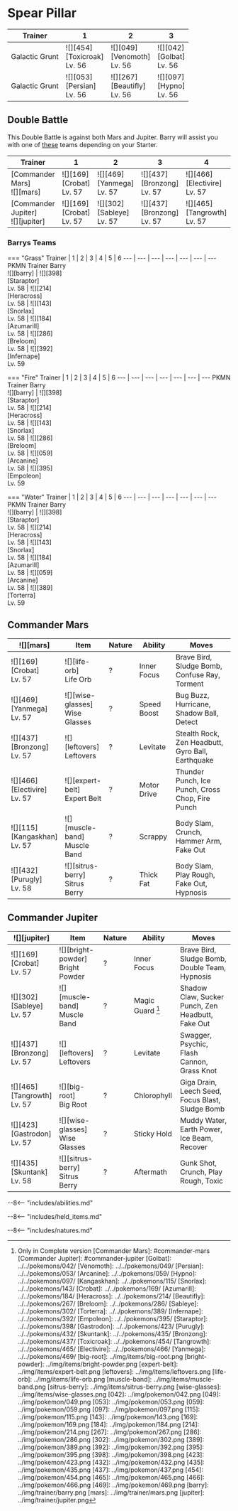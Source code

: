 # Spear Pillar

Trainer        | 1                                 | 2                                 | 3
---            | ---                               | ---                               | ---
Galactic Grunt | ![][454]<br>[Toxicroak]<br>Lv. 56 | ![][049]<br>[Venomoth]<br>Lv. 56  | ![][042]<br>[Golbat]<br>Lv. 56
Galactic Grunt | ![][053]<br>[Persian]<br>Lv. 56   | ![][267]<br>[Beautifly]<br>Lv. 56 | ![][097]<br>[Hypno]<br>Lv. 56

## Double Battle

This Double Battle is against both Mars and Jupiter. Barry will assist you with one of [these](#barrys-teams) teams depending on your Starter.

Trainer                             | 1                              | 2                               | 3                                | 4                                  | 5                                  | 6
---                                 | ---                            | ---                             | ---                              | ---                                | ---                                | ---
[Commander Mars]<br>![][mars]       | ![][169]<br>[Crobat]<br>Lv. 57 | ![][469]<br>[Yanmega]<br>Lv. 57 | ![][437]<br>[Bronzong]<br>Lv. 57 | ![][466]<br>[Electivire]<br>Lv. 57 | ![][115]<br>[Kangaskhan]<br>Lv. 57 | ![][432]<br>[Purugly]<br>Lv. 58
[Commander Jupiter]<br>![][jupiter] | ![][169]<br>[Crobat]<br>Lv. 57 | ![][302]<br>[Sableye]<br>Lv. 57 | ![][437]<br>[Bronzong]<br>Lv. 57 | ![][465]<br>[Tangrowth]<br>Lv. 57  | ![][423]<br>[Gastrodon]<br>Lv. 57  | ![][435]<br>[Skuntank]<br>Lv. 58

### Barrys Teams

=== "Grass"
    Trainer                          | 1                                 | 2                                 | 3                               | 4                                 | 5                               | 6
    ---                              | ---                               | ---                               | ---                             | ---                               | ---                             | ---
    PKMN Trainer Barry<br>![][barry] | ![][398]<br>[Staraptor]<br>Lv. 58 | ![][214]<br>[Heracross]<br>Lv. 58 | ![][143]<br>[Snorlax]<br>Lv. 58 | ![][184]<br>[Azumarill]<br>Lv. 58 | ![][286]<br>[Breloom]<br>Lv. 58 | ![][392]<br>[Infernape]<br>Lv. 59

=== "Fire"
    Trainer                          | 1                                 | 2                                 | 3                               | 4                               | 5                                | 6
    ---                              | ---                               | ---                               | ---                             | ---                             | ---                              | ---
    PKMN Trainer Barry<br>![][barry] | ![][398]<br>[Staraptor]<br>Lv. 58 | ![][214]<br>[Heracross]<br>Lv. 58 | ![][143]<br>[Snorlax]<br>Lv. 58 | ![][286]<br>[Breloom]<br>Lv. 58 | ![][059]<br>[Arcanine]<br>Lv. 58 | ![][395]<br>[Empoleon]<br>Lv. 59

=== "Water"
    Trainer                          | 1                                 | 2                                 | 3                               | 4                                 | 5                                | 6
    ---                              | ---                               | ---                               | ---                             | ---                               | ---                              | ---
    PKMN Trainer Barry<br>![][barry] | ![][398]<br>[Staraptor]<br>Lv. 58 | ![][214]<br>[Heracross]<br>Lv. 58 | ![][143]<br>[Snorlax]<br>Lv. 58 | ![][184]<br>[Azumarill]<br>Lv. 58 | ![][059]<br>[Arcanine]<br>Lv. 58 | ![][389]<br>[Torterra]<br>Lv. 59

## Commander Mars

![][mars]                          | Item                              | Nature | Ability     | Moves
---                                | ---                               | ---    | ---         | ---
![][169]<br>[Crobat]<br>Lv. 57     | ![][life-orb]<br>Life Orb         | ?      | Inner Focus | Brave Bird, Sludge Bomb, Confuse Ray, Torment
![][469]<br>[Yanmega]<br>Lv. 57    | ![][wise-glasses]<br>Wise Glasses | ?      | Speed Boost | Bug Buzz, Hurricane, Shadow Ball, Detect
![][437]<br>[Bronzong]<br>Lv. 57   | ![][leftovers]<br>Leftovers       | ?      | Levitate    | Stealth Rock, Zen Headbutt, Gyro Ball, Earthquake
![][466]<br>[Electivire]<br>Lv. 57 | ![][expert-belt]<br>Expert Belt   | ?      | Motor Drive | Thunder Punch, Ice Punch, Cross Chop, Fire Punch
![][115]<br>[Kangaskhan]<br>Lv. 57 | ![][muscle-band]<br>Muscle Band   | ?      | Scrappy     | Body Slam, Crunch, Hammer Arm, Fake Out
![][432]<br>[Purugly]<br>Lv. 58    | ![][sitrus-berry]<br>Sitrus Berry | ?      | Thick Fat   | Body Slam, Play Rough, Fake Out, Hypnosis

## Commander Jupiter

![][jupiter]                      | Item                                | Nature | Ability          | Moves
---                               | ---                                 | ---    | ---              | ---
![][169]<br>[Crobat]<br>Lv. 57    | ![][bright-powder]<br>Bright Powder | ?      | Inner Focus      | Brave Bird, Sludge Bomb, Double Team, Hypnosis
![][302]<br>[Sableye]<br>Lv. 57   | ![][muscle-band]<br>Muscle Band     | ?      | Magic Guard [^1] | Shadow Claw, Sucker Punch, Zen Headbutt, Fake Out
![][437]<br>[Bronzong]<br>Lv. 57  | ![][leftovers]<br>Leftovers         | ?      | Levitate         | Swagger, Psychic, Flash Cannon, Grass Knot
![][465]<br>[Tangrowth]<br>Lv. 57 | ![][big-root]<br>Big Root           | ?      | Chlorophyll      | Giga Drain, Leech Seed, Focus Blast, Sludge Bomb
![][423]<br>[Gastrodon]<br>Lv. 57 | ![][wise-glasses]<br>Wise Glasses   | ?      | Sticky Hold      | Muddy Water, Earth Power, Ice Beam, Recover
![][435]<br>[Skuntank]<br>Lv. 58  | ![][sitrus-berry]<br>Sitrus Berry   | ?      | Aftermath        | Gunk Shot, Crunch, Play Rough, Toxic

--8<-- "includes/abilities.md"

--8<-- "includes/held_items.md"

--8<-- "includes/natures.md"

[^1]: Only in Complete version
[Commander Mars]: #commander-mars
[Commander Jupiter]: #commander-jupiter
[Golbat]: ../../pokemons/042/
[Venomoth]: ../../pokemons/049/
[Persian]: ../../pokemons/053/
[Arcanine]: ../../pokemons/059/
[Hypno]: ../../pokemons/097/
[Kangaskhan]: ../../pokemons/115/
[Snorlax]: ../../pokemons/143/
[Crobat]: ../../pokemons/169/
[Azumarill]: ../../pokemons/184/
[Heracross]: ../../pokemons/214/
[Beautifly]: ../../pokemons/267/
[Breloom]: ../../pokemons/286/
[Sableye]: ../../pokemons/302/
[Torterra]: ../../pokemons/389/
[Infernape]: ../../pokemons/392/
[Empoleon]: ../../pokemons/395/
[Staraptor]: ../../pokemons/398/
[Gastrodon]: ../../pokemons/423/
[Purugly]: ../../pokemons/432/
[Skuntank]: ../../pokemons/435/
[Bronzong]: ../../pokemons/437/
[Toxicroak]: ../../pokemons/454/
[Tangrowth]: ../../pokemons/465/
[Electivire]: ../../pokemons/466/
[Yanmega]: ../../pokemons/469/
[big-root]: ../img/items/big-root.png
[bright-powder]: ../img/items/bright-powder.png
[expert-belt]: ../img/items/expert-belt.png
[leftovers]: ../img/items/leftovers.png
[life-orb]: ../img/items/life-orb.png
[muscle-band]: ../img/items/muscle-band.png
[sitrus-berry]: ../img/items/sitrus-berry.png
[wise-glasses]: ../img/items/wise-glasses.png
[042]: ../img/pokemon/042.png
[049]: ../img/pokemon/049.png
[053]: ../img/pokemon/053.png
[059]: ../img/pokemon/059.png
[097]: ../img/pokemon/097.png
[115]: ../img/pokemon/115.png
[143]: ../img/pokemon/143.png
[169]: ../img/pokemon/169.png
[184]: ../img/pokemon/184.png
[214]: ../img/pokemon/214.png
[267]: ../img/pokemon/267.png
[286]: ../img/pokemon/286.png
[302]: ../img/pokemon/302.png
[389]: ../img/pokemon/389.png
[392]: ../img/pokemon/392.png
[395]: ../img/pokemon/395.png
[398]: ../img/pokemon/398.png
[423]: ../img/pokemon/423.png
[432]: ../img/pokemon/432.png
[435]: ../img/pokemon/435.png
[437]: ../img/pokemon/437.png
[454]: ../img/pokemon/454.png
[465]: ../img/pokemon/465.png
[466]: ../img/pokemon/466.png
[469]: ../img/pokemon/469.png
[barry]: ../img/trainer/barry.png
[mars]: ../img/trainer/mars.png
[jupiter]: ../img/trainer/jupiter.png
